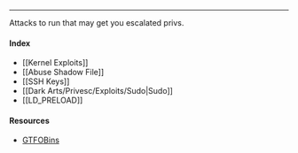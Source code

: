 -- -
Attacks to run that may get you escalated privs.
#### Index
- [[Kernel Exploits]]
- [[Abuse Shadow File]]
- [[SSH Keys]]
- [[Dark Arts/Privesc/Exploits/Sudo|Sudo]]
- [[LD_PRELOAD]]
#### Resources
- [GTFOBins](https://gtfobins.github.io)